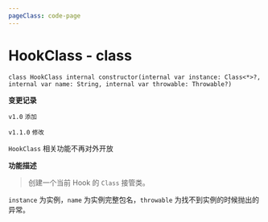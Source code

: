 ```yaml
---
pageClass: code-page
---
```


# HookClass <span class="symbol">- class</span>

```kotlin:no-line-numbers
class HookClass internal constructor(internal var instance: Class<*>?, internal var name: String, internal var throwable: Throwable?)
```

**变更记录**

`v1.0` `添加`

`v1.1.0` `修改`

`HookClass` 相关功能不再对外开放

**功能描述**

> 创建一个当前 Hook 的 `Class` 接管类。

`instance` 为实例，`name` 为实例完整包名，`throwable` 为找不到实例的时候抛出的异常。